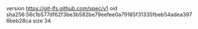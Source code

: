 version https://git-lfs.github.com/spec/v1
oid sha256:56c1b577df62f3be3b582be79eefee0a79185f31335fbeb54adea3976beb28ca
size 34
